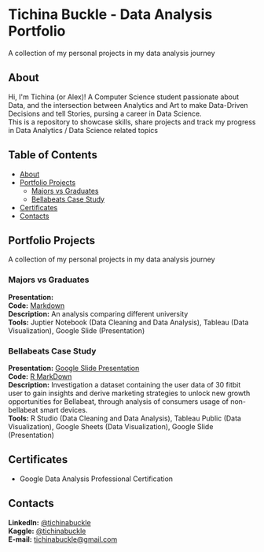# Tichina Buckle - Data Analysis Portfolio
A collection of my personal projects in my data analysis journey

## About
Hi, I'm Tichina (or Alex)! A Computer Science student passionate about Data, and the intersection between Analytics and Art to make Data-Driven Decisions and tell Stories, pursing a career in Data Science.
<br>
This is a repository to showcase skills, share projects and track my progress in Data Analytics / Data Science related topics

## Table of Contents
- [About](#about)
- [Portfolio Projects](#portfolio-projects)
	+ [Majors vs Graduates](#majors-vs-graduates)
	+ [Bellabeats Case Study](#bellabeats-case-study)
- [Certificates](#certificates)
- [Contacts](#contacts)

## Portfolio Projects
A collection of my personal projects in my data analysis journey

### Majors vs Graduates
**Presentation:**
<br>
**Code:** [Markdown](https://github.com/TichinaBuckle/Data-Analysis-Portfolio/blob/main/majors_vs_graduates_v2.ipynb)
<br>
**Description:** An analysis comparing different university
<br>
**Tools:** Juptier Notebook (Data Cleaning and Data Analysis), Tableau (Data Visualization), Google Slide (Presentation)

### Bellabeats Case Study
**Presentation:** [Google Slide Presentation](https://docs.google.com/presentation/d/1g8J6zGIMgqKfzyKkVqLq_z6daM6SgIfH3TxzPFwdANw/edit?usp=sharing)
<br>
**Code:** [R MarkDown](https://github.com/Lexciib/Data-Analysis-Portfolio/blob/main/Bellabeat%20Case%20Study.pdf)
<br>
**Description:** Investigation a dataset containing the user data of 30 fitbit user to gain insights and derive marketing strategies to unlock new growth opportunities for Bellabeat, through analysis of consumers usage of non-bellabeat smart devices.
<br>
**Tools:** R Studio (Data Cleaning and Data Analysis), Tableau Public (Data Visualization), Google Sheets (Data Visualization), Google Slide (Presentation)

## Certificates
- Google Data Analysis Professional Certification

## Contacts
**LinkedIn:** [@tichinabuckle](https://www.linkedin.com/in/tichinabuckle/)
<br>
**Kaggle:** [@tichinabuckle](https://www.kaggle.com/tichinabuckle)
<br>
**E-mail:** tichinabuckle@gmail.com
